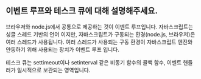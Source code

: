 ## 이벤트 루프와 테스크 큐에 대해 설명해주세요.

브라우저와 node.js에서 공통으로 제공하는 것이 이벤트 루프입니다. 자바스크립트는 싱글 스레드 기반의 언어 이지만, 자바스크립트가 구동되는 환경(node.js, 브라우저)은 여러 스레드가 사용됩니다. 여러 스레드가 사용되는 구동 환경이 자바스크립트 엔진와 얀동하기 위해 사용되는 장치가 이벤트 루프 입니다.

테스크 큐는 settimeout이나 setinterval 같은 비동기 함수의 콜백 함수, 이벤트 핸들러가 일시적으로 보관되는 영역입니다.